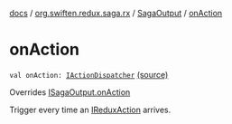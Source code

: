 [docs](../../index.md) / [org.swiften.redux.saga.rx](../index.md) / [SagaOutput](index.md) / [onAction](./on-action.md)

# onAction

`val onAction: `[`IActionDispatcher`](../../org.swiften.redux.core/-i-action-dispatcher.md) [(source)](https://github.com/protoman92/KotlinRedux/tree/master/common/common-rx-saga/src/main/kotlin/org/swiften/redux/saga/rx/SagaOutput.kt#L23)

Overrides [ISagaOutput.onAction](../../org.swiften.redux.saga.common/-i-saga-output/on-action.md)

Trigger every time an [IReduxAction](../../org.swiften.redux.core/-i-redux-action.md) arrives.


